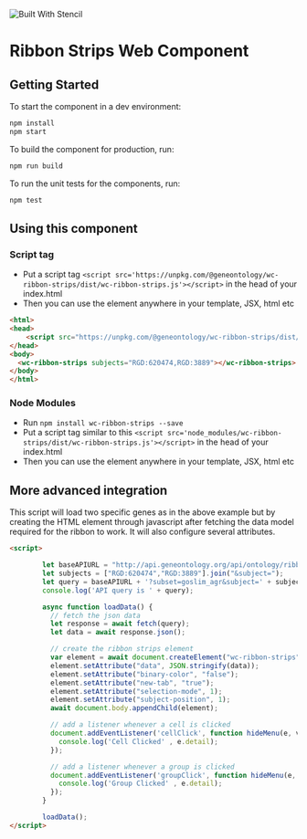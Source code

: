 ![Built With Stencil](https://img.shields.io/badge/-Built%20With%20Stencil-16161d.svg?logo=data%3Aimage%2Fsvg%2Bxml%3Bbase64%2CPD94bWwgdmVyc2lvbj0iMS4wIiBlbmNvZGluZz0idXRmLTgiPz4KPCEtLSBHZW5lcmF0b3I6IEFkb2JlIElsbHVzdHJhdG9yIDE5LjIuMSwgU1ZHIEV4cG9ydCBQbHVnLUluIC4gU1ZHIFZlcnNpb246IDYuMDAgQnVpbGQgMCkgIC0tPgo8c3ZnIHZlcnNpb249IjEuMSIgaWQ9IkxheWVyXzEiIHhtbG5zPSJodHRwOi8vd3d3LnczLm9yZy8yMDAwL3N2ZyIgeG1sbnM6eGxpbms9Imh0dHA6Ly93d3cudzMub3JnLzE5OTkveGxpbmsiIHg9IjBweCIgeT0iMHB4IgoJIHZpZXdCb3g9IjAgMCA1MTIgNTEyIiBzdHlsZT0iZW5hYmxlLWJhY2tncm91bmQ6bmV3IDAgMCA1MTIgNTEyOyIgeG1sOnNwYWNlPSJwcmVzZXJ2ZSI%2BCjxzdHlsZSB0eXBlPSJ0ZXh0L2NzcyI%2BCgkuc3Qwe2ZpbGw6I0ZGRkZGRjt9Cjwvc3R5bGU%2BCjxwYXRoIGNsYXNzPSJzdDAiIGQ9Ik00MjQuNywzNzMuOWMwLDM3LjYtNTUuMSw2OC42LTkyLjcsNjguNkgxODAuNGMtMzcuOSwwLTkyLjctMzAuNy05Mi43LTY4LjZ2LTMuNmgzMzYuOVYzNzMuOXoiLz4KPHBhdGggY2xhc3M9InN0MCIgZD0iTTQyNC43LDI5Mi4xSDE4MC40Yy0zNy42LDAtOTIuNy0zMS05Mi43LTY4LjZ2LTMuNkgzMzJjMzcuNiwwLDkyLjcsMzEsOTIuNyw2OC42VjI5Mi4xeiIvPgo8cGF0aCBjbGFzcz0ic3QwIiBkPSJNNDI0LjcsMTQxLjdIODcuN3YtMy42YzAtMzcuNiw1NC44LTY4LjYsOTIuNy02OC42SDMzMmMzNy45LDAsOTIuNywzMC43LDkyLjcsNjguNlYxNDEuN3oiLz4KPC9zdmc%2BCg%3D%3D&colorA=16161d&style=flat-square)

# Ribbon Strips Web Component

## Getting Started

To start the component in a dev environment:
```bash
npm install
npm start
```

To build the component for production, run:

```bash
npm run build
```

To run the unit tests for the components, run:

```bash
npm test
```

## Using this component

### Script tag

- Put a script tag  `<script src='https://unpkg.com/@geneontology/wc-ribbon-strips/dist/wc-ribbon-strips.js'></script>` in the head of your index.html
- Then you can use the element anywhere in your template, JSX, html etc

```html
<html>
<head>
    <script src="https://unpkg.com/@geneontology/wc-ribbon-strips/dist/wc-ribbon-strips.js"/>
</head>
<body>
  <wc-ribbon-strips subjects="RGD:620474,RGD:3889"></wc-ribbon-strips>
</body>
</html>
```

### Node Modules
- Run `npm install wc-ribbon-strips --save`
- Put a script tag similar to this `<script src='node_modules/wc-ribbon-strips/dist/wc-ribbon-strips.js'></script>` in the head of your index.html
- Then you can use the element anywhere in your template, JSX, html etc

## More advanced integration

This script will load two specific genes as in the above example but by creating the HTML element through javascript after fetching the data model required for the ribbon to work. It will also configure several attributes.

```html
<script>

        let baseAPIURL = "http://api.geneontology.org/api/ontology/ribbon/";
        let subjects = ["RGD:620474","RGD:3889"].join("&subject=");
        let query = baseAPIURL + '?subset=goslim_agr&subject=' + subjects;
        console.log('API query is ' + query);

        async function loadData() {
          // fetch the json data
          let response = await fetch(query);
          let data = await response.json();

          // create the ribbon strips element
          var element = await document.createElement("wc-ribbon-strips");
          element.setAttribute("data", JSON.stringify(data));
          element.setAttribute("binary-color", "false");
          element.setAttribute("new-tab", "true");
          element.setAttribute("selection-mode", 1);
          element.setAttribute("subject-position", 1);
          await document.body.appendChild(element);

          // add a listener whenever a cell is clicked
          document.addEventListener('cellClick', function hideMenu(e, v) {
            console.log('Cell Clicked' , e.detail);
          });

          // add a listener whenever a group is clicked
          document.addEventListener('groupClick', function hideMenu(e, v) {
            console.log('Group Clicked' , e.detail);
          });
        }

        loadData();
</script>
```